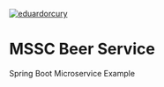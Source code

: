[![eduardorcury](https://circleci.com/gh/eduardorcury/mssc-beer-service.svg?style=svg)](https://circleci.com/gh/eduardorcury/mssc-beer-service)

# MSSC Beer Service

Spring Boot Microservice Example
